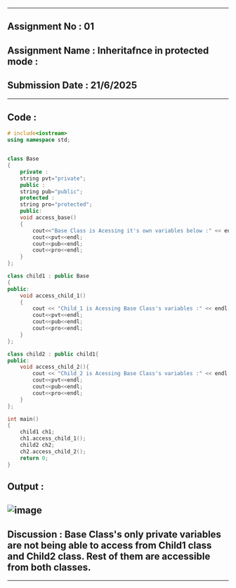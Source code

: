 ----------
## **Assignment No : 01**

## **Assignment Name : Inheritafnce in protected mode :**

## **Submission Date : 21/6/2025**

----------

## **Code :**
```Cpp
# include<iostream>
using namespace std;


class Base
{
    private :
    string pvt="private";
    public :
    string pub="public";
    protected :
    string pro="protected";
    public:
    void access_base()
    {
        cout<<"Base Class is Acessing it's own variables below :" << endl;
        cout<<pvt<<endl;
        cout<<pub<<endl;
        cout<<pro<<endl;
    }
};

class child1 : public Base
{
public:
    void access_child_1()
    {
        cout << "Child_1 is Acessing Base Class's variables :" << endl;
        cout<<pvt<<endl;
        cout<<pub<<endl;
        cout<<pro<<endl;
    }
};

class child2 : public child1{
public:
    void access_child_2(){
        cout << "Child_2 is Acessing Base Class's variables :" << endl;
        cout<<pvt<<endl;
        cout<<pub<<endl;
        cout<<pro<<endl;
    }
};

int main()
{
    child1 ch1;
    ch1.access_child_1();
    child2 ch2;
    ch2.access_child_2();
    return 0;
}


```

## **Output :**

![image](https://github.com/user-attachments/assets/2003e0f4-a1de-48a7-8d49-6abaa139811c)
--------
## Discussion : Base Class's only private variables are not being able to access from Child1 class and Child2 class. Rest of them are accessible from both classes.
---------




